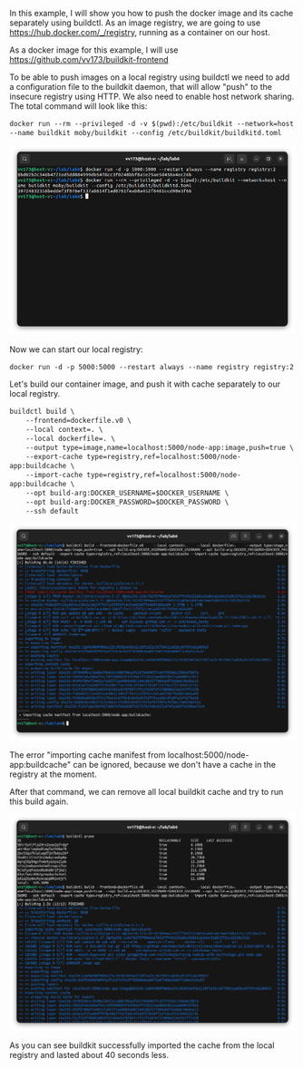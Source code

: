 In this example, I will show you how to push the docker image and its cache separately using buildctl. As an image registry, we are going to use https://hub.docker.com/_/registry, running as a container on our host.

As a docker image for this example, I will use https://github.com/vv173/buildkit-frontend

To be able to push images on a local registry using buildctl we need to add a configuration file to the buildkit daemon, that will allow "push" to the insecure registry using HTTP. We also need to enable host network sharing. The total command will look like this:

```
docker run --rm --privileged -d -v $(pwd):/etc/buildkit --network=host --name buildkit moby/buildkit --config /etc/buildkit/buildkitd.toml
```

![Alt text](/buildkit_daemon.png "Running buildkit daemon and local registry")

Now we can start our local registry:

```
docker run -d -p 5000:5000 --restart always --name registry registry:2
```

Let's build our container image, and push it with cache separately to our local registry.

```
buildctl build \
    --frontend=dockerfile.v0 \
    --local context=. \
    --local dockerfile=. \
    --output type=image,name=localhost:5000/node-app:image,push=true \
    --export-cache type=registry,ref=localhost:5000/node-app:buildcache \
    --import-cache type=registry,ref=localhost:5000/node-app:buildcache \
    --opt build-arg:DOCKER_USERNAME=$DOCKER_USERNAME \
    --opt build-arg:DOCKER_PASSWORD=$DOCKER_PASSWORD \
    --ssh default
```

![Alt text](/build1.png "First build")

The error "importing cache manifest from localhost:5000/node-app:buildcache" can be ignored, because we don't have a cache in the registry at the moment.

After that command, we can remove all local buildkit cache and try to run this build again.

![Alt text](/build2.png "Second build")

As you can see buildkit successfully imported the cache from the local registry and lasted about 40 seconds less.
